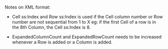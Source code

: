 Notes on XML format:

- Cell ss:Index and Row ss:Index is used if the Cell column number or Row number
  are not sequential from 1 to X eg: if the first Cell of a row is in the 8th
  Column, the Cell ss:Index is 8.

- ExpandedColumnCount and ExpandedRowCount needs to be increased whenever a
  Row is added or a Column is added.
